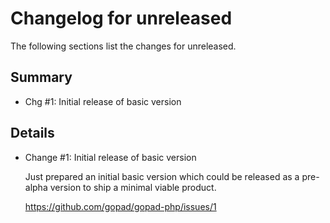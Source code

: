 # Changelog for unreleased

The following sections list the changes for unreleased.

## Summary

 * Chg #1: Initial release of basic version

## Details

 * Change #1: Initial release of basic version

   Just prepared an initial basic version which could be released as a pre-alpha version to ship a
   minimal viable product.

   https://github.com/gopad/gopad-php/issues/1


